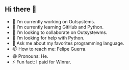 ## Hi there 👋

- 🔭 I’m currently working on Outsystems.
- 🌱 I’m currently learning GitHub and Python.
- 👯 I’m looking to collaborate on Outsystewms.
- 🤔 I’m looking for help with Python.
- 💬 Ask me about my favorites programming language.
- 📫 How to reach me: Felipe Guerra.
- 😄 Pronouns: He.
- ⚡ Fun fact: I paid for Winrar.